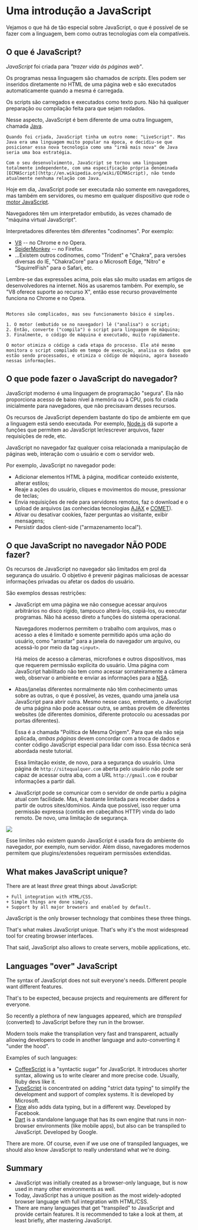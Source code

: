 # Uma introdução a JavaScript

Vejamos o que há de tão especial sobre JavaScript, o que é possível de se fazer com a linguagem, bem como outras tecnologias com ela compatíveis.

## O que é JavaScript?

*JavaScript* foi criada para *"trazer vida às páginas web"*.

Os programas nessa linguagem são chamados de *scripts*. Eles podem ser inseridos diretamente no HTML de uma página web e são executados automaticamente quando a mesma é carregada.

Os scripts são carregados e executados como texto puro. Não há qualquer preparação ou compilação feita para que sejam rodados.

Nesse aspecto, JavaScript é bem diferente de uma outra linguagem, chamada [Java](https://pt.wikipedia.org/wiki/Java_(linguagem_de_programa%C3%A7%C3%A3o)).

```smart header="Por que é chamada <u>Java</u>Script?"
Quando foi criada, JavaScript tinha um outro nome: "LiveScript". Mas Java era uma linguagem muito popular na época, e decidiu-se que posicionar essa nova tecnologia como uma "irmã mais nova" de Java seria uma boa estratégia.

Com o seu desenvolvimento, JavaScript se tornou uma linguagem totalmente independente, com uma especificação própria denominada [ECMAScript](http://en.wikipedia.org/wiki/ECMAScript), não tendo atualmente nenhuma relação com Java.
```

Hoje em dia, JavaScript pode ser executada não somente em navegadores, mas também em servidores, ou mesmo em qualquer dispositivo que rode o [motor JavaScript](https://en.wikipedia.org/wiki/JavaScript_engine).

Navegadores têm um interpretador embutido, às vezes chamado de "máquina virtual JavaScript".

Interpretadores diferentes têm diferentes "codinomes". Por exemplo:

- [V8](https://en.wikipedia.org/wiki/V8_(JavaScript_engine)) -- no Chrome e no Opera.
- [SpiderMonkey](https://en.wikipedia.org/wiki/SpiderMonkey) -- no Firefox.
- ...Existem outros codinomes, como "Trident" e "Chakra", para versões diversas do IE, "ChakraCore" para o Microsoft Edge, "Nitro" e "SquirrelFish" para o Safari, etc.

Lembre-se das expressões acima, pois elas são muito usadas em artigos de desenvolvedores na internet. Nós as usaremos também. Por exemplo, se "V8 oferece suporte ao recurso X", então esse recurso provavelmente funciona no Chrome e no Opera.

```smart header="Como funcionam os motores?"

Motores são complicados, mas seu funcionamento básico é simples.

1. O motor (embutido se no navegador) lê ("analisa") o script;
2. Então, converte ("compila") o script para linguagem de máquina;
3. Finalmente, o código de máquina é executado, muito rapidamente.

O motor otimiza o código a cada etapa do processo. Ele até mesmo monitora o script compilado em tempo de execução, analisa os dados que estão sendo processados, e otimiza o código de máquina, agora baseado nessas informações.
```

## O que pode fazer o JavaScript do navegador?

JavaScript moderno é uma linguagem de programação "segura". Ela não proporciona acesso de baixo nível à memória ou à CPU, pois foi criada inicialmente para navegadores, que não precisavam desses recursos.

Os recursos de JavaScript dependem bastante do tipo de ambiente em que a linguagem está sendo executada. Por exemplo, [Node.js](https://pt.wikipedia.org/wiki/Node.js) dá suporte a funções que permitem ao JavaScript ler/escrever arquivos, fazer requisições de rede, etc.

JavaScript no navegador faz qualquer coisa relacionada a manipulação de páginas web, interação com o usuário e com o servidor web.

Por exemplo, JavaScript no navegador pode:

- Adicionar elementos HTML à página, modificar conteúdo existente, alterar estilos;
- Reaje a ações do usuário, cliques e movimentos do mouse, pressionar de teclas;
- Envia requisições de rede para servidores remotos, faz o download e o upload de arquivos (as conhecidas tecnologias [AJAX](https://en.wikipedia.org/wiki/Ajax_(programming)) e [COMET](https://en.wikipedia.org/wiki/Comet_(programming))).
- Ativar ou desativar cookies, fazer perguntas ao visitante, exibir mensagens;
- Persistir dados client-side ("armazenamento local").

## O que JavaScript no navegador NÃO PODE fazer?

Os recursos de JavaScript no navegador são limitados em prol da segurança do usuário. O objetivo é prevenir páginas maliciosas de acessar informações privadas ou afetar os dados do usuário.

São exemplos dessas restrições:

- JavaScript em uma página we não consegue acessar arquivos arbitrários no disco rígido, tampouco alterá-los, copiá-los, ou executar programas. Não há acesso direto a funções do sistema operacional.

    Navegadores modernos permitem o trabalho com arquivos, mas o acesso a eles é limitado e somente permitido após uma ação do usuário, como "arrastar" para a janela do navegador um arquivo, ou acessá-lo por meio da tag `<input>`.

    Há meios de acesso a câmeras, microfones e outros dispositivos, mas que requerem permissão explícita do usuário. Uma página com JavaScript habilitado não tem como acessar sorrateiramente a câmera web, observar o ambiente e enviar as informações para a [NSA](https://en.wikipedia.org/wiki/National_Security_Agency).

- Abas/janelas diferentes normalmente não têm conhecimento umas sobre as outras, o que é possível, às vezes, quando uma janela usa JavaScript para abrir outra. Mesmo nesse caso, entretanto, o JavaScript de uma página não pode acessar outra, se ambas provêm de diferentes websites (de diferentes domínios, diferente protocolo ou acessadas por portas diferentes).

    Essa é a chamada "Política de Mesma Origem". Para que ela não seja aplicada, *ambas páginas* devem concordar com a troca de dados e conter código JavaScript especial para lidar com isso. Essa técnica será abordada neste tutorial.

    Essa limitação existe, de novo, para a segurança do usuário. Uma página de `http://sitequalquer.com` aberta pelo usuário não pode ser capaz de acessar outra aba, com a URL `http://gmail.com` e roubar informações a partir dali.
- JavaScript pode se comunicar com o servidor de onde partiu a página atual com facilidade. Mas, é bastante limitada para receber dados a partir de outros sites/domínios. Ainda que possível, isso requer uma permissão expressa (contida em cabeçalhos HTTP) vinda do lado remoto. De novo, uma limitação de segurança.

![](limitations.svg)

Esse limites não existem quando JavaScript é usada fora do ambiente do navegador, por exemplo, num servidor. Além disso, navegadores modernos permitem que plugins/extensões requeiram permissões extendidas.

## What makes JavaScript unique?

There are at least *three* great things about JavaScript:

```compare
+ Full integration with HTML/CSS.
+ Simple things are done simply.
+ Support by all major browsers and enabled by default.
```
JavaScript is the only browser technology that combines these three things.

That's what makes JavaScript unique. That's why it's the most widespread tool for creating browser interfaces.

That said, JavaScript also allows to create servers, mobile applications, etc.

## Languages "over" JavaScript

The syntax of JavaScript does not suit everyone's needs. Different people want different features.

That's to be expected, because projects and requirements are different for everyone.

So recently a plethora of new languages appeared, which are *transpiled* (converted) to JavaScript before they run in the browser.

Modern tools make the transpilation very fast and transparent, actually allowing developers to code in another language and auto-converting it "under the hood".

Examples of such languages:

- [CoffeeScript](http://coffeescript.org/) is a "syntactic sugar" for JavaScript. It introduces shorter syntax, allowing us to write clearer and more precise code. Usually, Ruby devs like it.
- [TypeScript](http://www.typescriptlang.org/) is concentrated on adding "strict data typing" to simplify the development and support of complex systems. It is developed by Microsoft.
- [Flow](http://flow.org/) also adds data typing, but in a different way. Developed by Facebook.
- [Dart](https://www.dartlang.org/) is a standalone language that has its own engine that runs in non-browser environments (like mobile apps), but also can be transpiled to JavaScript. Developed by Google.

There are more. Of course, even if we use one of transpiled languages, we should also know JavaScript to really understand what we're doing.

## Summary

- JavaScript was initially created as a browser-only language, but is now used in many other environments as well.
- Today, JavaScript has a unique position as the most widely-adopted browser language with full integration with HTML/CSS.
- There are many languages that get "transpiled" to JavaScript and provide certain features. It is recommended to take a look at them, at least briefly, after mastering JavaScript.
